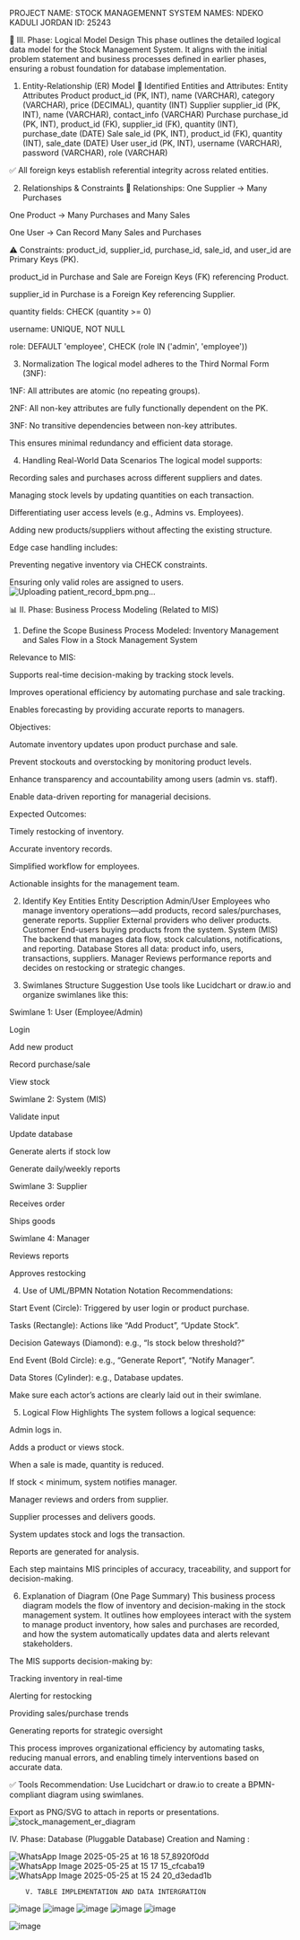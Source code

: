 PROJECT NAME: STOCK MANAGEMENNT SYSTEM
NAMES: NDEKO KADULI JORDAN
ID: 25243

📘 III. Phase: Logical Model Design
This phase outlines the detailed logical data model for the Stock Management System. It aligns with the initial problem statement and business processes defined in earlier phases, ensuring a robust foundation for database implementation.

1. Entity-Relationship (ER) Model
🧩 Identified Entities and Attributes:
Entity	Attributes
Product	product_id (PK, INT), name (VARCHAR), category (VARCHAR), price (DECIMAL), quantity (INT)
Supplier	supplier_id (PK, INT), name (VARCHAR), contact_info (VARCHAR)
Purchase	purchase_id (PK, INT), product_id (FK), supplier_id (FK), quantity (INT), purchase_date (DATE)
Sale	sale_id (PK, INT), product_id (FK), quantity (INT), sale_date (DATE)
User	user_id (PK, INT), username (VARCHAR), password (VARCHAR), role (VARCHAR)

✅ All foreign keys establish referential integrity across related entities.

2. Relationships & Constraints
🔗 Relationships:
One Supplier → Many Purchases

One Product → Many Purchases and Many Sales

One User → Can Record Many Sales and Purchases

⚠ Constraints:
product_id, supplier_id, purchase_id, sale_id, and user_id are Primary Keys (PK).

product_id in Purchase and Sale are Foreign Keys (FK) referencing Product.

supplier_id in Purchase is a Foreign Key referencing Supplier.

quantity fields: CHECK (quantity >= 0)

username: UNIQUE, NOT NULL

role: DEFAULT 'employee', CHECK (role IN ('admin', 'employee'))

3. Normalization
The logical model adheres to the Third Normal Form (3NF):

1NF: All attributes are atomic (no repeating groups).

2NF: All non-key attributes are fully functionally dependent on the PK.

3NF: No transitive dependencies between non-key attributes.

This ensures minimal redundancy and efficient data storage.

4. Handling Real-World Data Scenarios
The logical model supports:

Recording sales and purchases across different suppliers and dates.

Managing stock levels by updating quantities on each transaction.

Differentiating user access levels (e.g., Admins vs. Employees).

Adding new products/suppliers without affecting the existing structure.

Edge case handling includes:

Preventing negative inventory via CHECK constraints.

Ensuring only valid roles are assigned to users.
![Uploading patient_record_bpm.png…]()




📊 II. Phase: Business Process Modeling (Related to MIS)
1. Define the Scope
Business Process Modeled: Inventory Management and Sales Flow in a Stock Management System

Relevance to MIS:

Supports real-time decision-making by tracking stock levels.

Improves operational efficiency by automating purchase and sale tracking.

Enables forecasting by providing accurate reports to managers.

Objectives:

Automate inventory updates upon product purchase and sale.

Prevent stockouts and overstocking by monitoring product levels.

Enhance transparency and accountability among users (admin vs. staff).

Enable data-driven reporting for managerial decisions.

Expected Outcomes:

Timely restocking of inventory.

Accurate inventory records.

Simplified workflow for employees.

Actionable insights for the management team.

2. Identify Key Entities
Entity	Description
Admin/User	Employees who manage inventory operations—add products, record sales/purchases, generate reports.
Supplier	External providers who deliver products.
Customer	End-users buying products from the system.
System (MIS)	The backend that manages data flow, stock calculations, notifications, and reporting.
Database	Stores all data: product info, users, transactions, suppliers.
Manager	Reviews performance reports and decides on restocking or strategic changes.

3. Swimlanes Structure Suggestion
Use tools like Lucidchart or draw.io and organize swimlanes like this:

Swimlane 1: User (Employee/Admin)

Login

Add new product

Record purchase/sale

View stock

Swimlane 2: System (MIS)

Validate input

Update database

Generate alerts if stock low

Generate daily/weekly reports

Swimlane 3: Supplier

Receives order

Ships goods

Swimlane 4: Manager

Reviews reports

Approves restocking

4. Use of UML/BPMN Notation
Notation Recommendations:

Start Event (Circle): Triggered by user login or product purchase.

Tasks (Rectangle): Actions like “Add Product”, “Update Stock”.

Decision Gateways (Diamond): e.g., “Is stock below threshold?”

End Event (Bold Circle): e.g., “Generate Report”, “Notify Manager”.

Data Stores (Cylinder): e.g., Database updates.

Make sure each actor’s actions are clearly laid out in their swimlane.

5. Logical Flow Highlights
The system follows a logical sequence:

Admin logs in.

Adds a product or views stock.

When a sale is made, quantity is reduced.

If stock < minimum, system notifies manager.

Manager reviews and orders from supplier.

Supplier processes and delivers goods.

System updates stock and logs the transaction.

Reports are generated for analysis.

Each step maintains MIS principles of accuracy, traceability, and support for decision-making.

6. Explanation of Diagram (One Page Summary)
This business process diagram models the flow of inventory and decision-making in the stock management system. It outlines how employees interact with the system to manage product inventory, how sales and purchases are recorded, and how the system automatically updates data and alerts relevant stakeholders.

The MIS supports decision-making by:

Tracking inventory in real-time

Alerting for restocking

Providing sales/purchase trends

Generating reports for strategic oversight

This process improves organizational efficiency by automating tasks, reducing manual errors, and enabling timely interventions based on accurate data.

✅ Tools Recommendation:
Use Lucidchart or draw.io to create a BPMN-compliant diagram using swimlanes.

Export as PNG/SVG to attach in reports or presentations.
![stock_management_er_diagram](https://github.com/user-attachments/assets/234388b9-4582-4510-a01c-7e96d3245372)


IV. 	Phase: Database (Pluggable Database) Creation and Naming :

![WhatsApp Image 2025-05-25 at 16 18 57_8920f0dd](https://github.com/user-attachments/assets/0bace1eb-1654-4bbb-9aba-840007983fdf)
![WhatsApp Image 2025-05-25 at 15 17 15_cfcaba19](https://github.com/user-attachments/assets/42c69f95-1e96-4e53-97ce-5d929ec1c67f)
![WhatsApp Image 2025-05-25 at 15 24 20_d3edad1b](https://github.com/user-attachments/assets/85eea565-4623-44bd-9535-9be6c373bc3a)

	 	V. TABLE IMPLEMENTATION AND DATA INTERGRATION

   ![image](https://github.com/user-attachments/assets/b3eb82f2-81d7-49d1-9175-1e42bf0b92d2)
![image](https://github.com/user-attachments/assets/e80082c2-3fb6-41cb-b045-0a8127cf503b)
![image](https://github.com/user-attachments/assets/9d4e7a83-6a6f-400f-8acb-9859d356e4de)
![image](https://github.com/user-attachments/assets/2f0f3d62-73b9-427f-95b4-82aeee8e8083)
![image](https://github.com/user-attachments/assets/43f90afe-e875-463f-8df5-2d6d3d972532)

![image](https://github.com/user-attachments/assets/e69b2e02-85ae-4c81-a389-0ea194c5d5c4)

